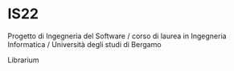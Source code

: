 # IS22
Progetto di Ingegneria del Software / corso di laurea in Ingegneria Informatica / Università degli studi di Bergamo

Librarium
